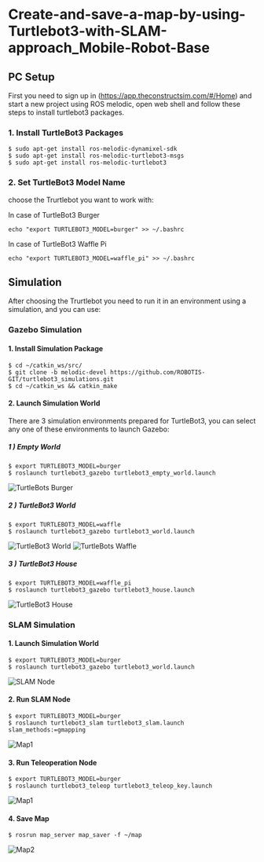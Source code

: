 # Create-and-save-a-map-by-using-Turtlebot3-with-SLAM-approach_Mobile-Robot-Base
## PC Setup
First you need to sign up in (https://app.theconstructsim.com/#/Home) and start a new project using ROS melodic, open web shell and follow these steps to install turtlebot3 packages.

### 1. Install TurtleBot3 Packages
```
$ sudo apt-get install ros-melodic-dynamixel-sdk
$ sudo apt-get install ros-melodic-turtlebot3-msgs
$ sudo apt-get install ros-melodic-turtlebot3
```
### 2. Set TurtleBot3 Model Name
choose the Trurtlebot you want to work with: 

In case of TurtleBot3 Burger
```
echo "export TURTLEBOT3_MODEL=burger" >> ~/.bashrc
```
In case of TurtleBot3 Waffle Pi
```
echo "export TURTLEBOT3_MODEL=waffle_pi" >> ~/.bashrc
```


## Simulation
After choosing the Trurtlebot you need to run it in an environment using a simulation, and you can use:

### Gazebo Simulation
#### 1. Install Simulation Package
```
$ cd ~/catkin_ws/src/
$ git clone -b melodic-devel https://github.com/ROBOTIS-GIT/turtlebot3_simulations.git
$ cd ~/catkin_ws && catkin_make
```

#### 2. Launch Simulation World
There are 3 simulation environments prepared for TurtleBot3, you can select any one of these environments to launch Gazebo:
##### 1 ) Empty World
```
$ export TURTLEBOT3_MODEL=burger
$ roslaunch turtlebot3_gazebo turtlebot3_empty_world.launch
```
![TurtleBots Burger](https://user-images.githubusercontent.com/85652061/125993421-908071fe-04cf-4d41-a2a9-ef64015ec710.png)


##### 2 ) TurtleBot3 World
```
$ export TURTLEBOT3_MODEL=waffle
$ roslaunch turtlebot3_gazebo turtlebot3_world.launch
```
![TurtleBot3 World](https://user-images.githubusercontent.com/85652061/125994195-23acd6d7-3099-4421-bc68-700ad2ba820d.png)
![TurtleBots Waffle](https://user-images.githubusercontent.com/85652061/125994027-e63f85c4-ce99-4fb1-a695-a1dc97882d7e.png)


##### 3 ) TurtleBot3 House
```
$ export TURTLEBOT3_MODEL=waffle_pi
$ roslaunch turtlebot3_gazebo turtlebot3_house.launch
```
![TurtleBot3 House](https://user-images.githubusercontent.com/85652061/125994257-455970d4-670b-46ba-a2f3-a024101edc19.png)


### SLAM Simulation
#### 1. Launch Simulation World
```
$ export TURTLEBOT3_MODEL=burger
$ roslaunch turtlebot3_gazebo turtlebot3_world.launch
```
![SLAM Node](https://user-images.githubusercontent.com/85652061/125994378-b65d3860-68ae-49e4-9b48-3bc3fb8242a5.png)

#### 2. Run SLAM Node
```
$ export TURTLEBOT3_MODEL=burger
$ roslaunch turtlebot3_slam turtlebot3_slam.launch slam_methods:=gmapping
```
![Map1](https://user-images.githubusercontent.com/85652061/125994542-67033768-f3ee-469a-affd-389b657eac6f.png)


#### 3. Run Teleoperation Node
```
$ export TURTLEBOT3_MODEL=burger
$ roslaunch turtlebot3_teleop turtlebot3_teleop_key.launch
```
![Map1](https://user-images.githubusercontent.com/85652061/125994684-77e86229-860e-49a0-8698-9831d1dbb07b.png)

#### 4. Save Map
```
$ rosrun map_server map_saver -f ~/map
```
![Map2](https://user-images.githubusercontent.com/85652061/125994735-0e9e9cf9-8995-4de4-848c-eb36e22134aa.png)

